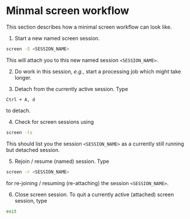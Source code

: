 # Minmal screen workflow

This section describes how a minimal screen workflow can look like.

1) Start a new named screen session.
```bash
screen -S <SESSION_NAME>
```
This will attach you to this new named session `<SESSION_NAME>`.

2) Do work in this session, *e.g.*, start a processing job which might take longer.

3) Detach from the currently active session.
Type
```
Ctrl + A, d
```
to detach.

4) Check for screen sessions using
```bash
screen -ls
```
This should list you the session `<SESSION_NAME>` as a currently still running but detached session.

5) Rejoin / resume (named) session. Type
```bash
screen -r <SESSION_NAME>
```
for re-joining / resuming (re-attaching) the session `<SESSION_NAME>`.

6) Close screen session.
To quit a currently active (attached) screen session, type
```bash
exit
```
